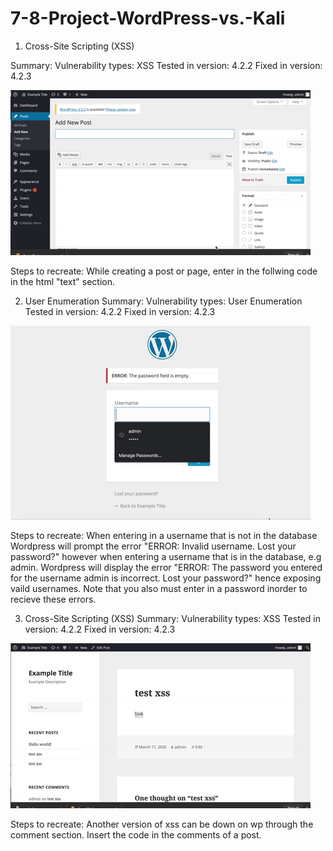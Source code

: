 # 7-8-Project-WordPress-vs.-Kali

1. Cross-Site Scripting (XSS) 


Summary: 
Vulnerability types: XSS
Tested in version: 4.2.2
Fixed in version: 4.2.3

![Alt Text](https://github.com/erinwilhjelm/7-8-Project-WordPress-vs.-Kali/blob/master/xss-1.gif)

Steps to recreate: While creating a post or page, enter in the follwing code in the html "text" section. 


2. User Enumeration
Summary:
Vulnerability types: User Enumeration
Tested in version: 4.2.2
Fixed in version: 4.2.3

![Alt Text](https://github.com/erinwilhjelm/7-8-Project-WordPress-vs.-Kali/blob/master/User%20Enumeration.gif)


Steps to recreate: When entering in a username that is not in the database Wordpress will prompt the error "ERROR: Invalid username. Lost your password?" however when entering a username that is in the database, e.g admin. Wordpress will display the error "ERROR: The password you entered for the username admin is incorrect. Lost your password?" hence exposing vaild usernames. Note that you also must enter in a password inorder to recieve these errors. 

3.  Cross-Site Scripting (XSS) 
Summary: 
Vulnerability types: XSS
Tested in version: 4.2.2
Fixed in version: 4.2.3


![Alt Text](https://github.com/erinwilhjelm/7-8-Project-WordPress-vs.-Kali/blob/master/xss-2.gif)

Steps to recreate: Another version of xss can be down on wp through the comment section. Insert the code in the comments of a post.

